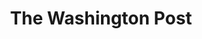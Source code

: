 ---
title: The Washington Post
website: https://www.washingtonpost.com/news/fact-checker/
ratings:
 - id: 1-pinocchio
   name: Mostly true
 - id: 2-pinocchios
   name: Half true
 - id: 3-pinocchios
   name: Mostly false
 - id: 4-pinocchios
   name: False
---